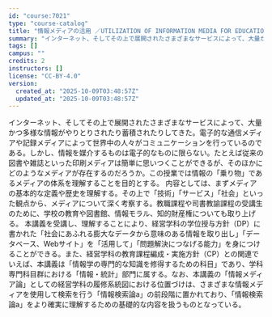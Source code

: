 ```yaml
---
id: "course:7021"
type: "course-catalog"
title: "情報メディアの活用 ／UTILIZATION OF INFORMATION MEDIA FOR EDUCATION"
summary: "インターネット、そしてその上で展開されたさまざまなサービスによって、大量かつ多様な情報がやりとりされたり蓄積されたりしてきた。電子的な通信メディアや記録メディアによって世界中の人々がコミュニケーションを行っているのである。しかし、情報を媒介…"
tags: []
campus: ""
credits: 2
instructors: []
license: "CC-BY-4.0"
version:
  created_at: "2025-10-09T03:48:57Z"
  updated_at: "2025-10-09T03:48:57Z"
---
```

インターネット、そしてその上で展開されたさまざまなサービスによって、大量かつ多様な情報がやりとりされたり蓄積されたりしてきた。電子的な通信メディアや記録メディアによって世界中の人々がコミュニケーションを行っているのである。しかし、情報を媒介するものは電子的なものに限らない。たとえば従来の図書や雑誌といった印刷メディアは簡単に思いつくことができるが、そのほかにどのようなメディアが存在するのだろうか。この授業では情報の「乗り物」であるメディアの体系を理解することを目的とする。 内容としては、まずメディアの基本的な定義や歴史を理解する。その上で「技術」「サービス」「社会」といった観点から、メディアについて深く考察する。教職課程や司書教諭課程の受講生のために、学校の教育や図書館、情報モラル、知的財産権についても取り上げる。 本講義を受講し、理解することにより、経営学科の学位授与方針（DP）に書かれた「社会にあふれる膨大なデータから意味のある情報を取り出し」「データベース、Webサイト」を「活用して」「問題解決につなげる能力」を身につけることができる。また、経営学科の教育課程編成・実施方針（CP）との関連でいえば、本講義は「情報学の専門的な知識を修得するための科目」であり、学科専門科目群における「情報・統計」部門に属する。なお、本講義の「情報メディア論」としての経営学科の履修系統図における位置づけは、さまざまな情報メディアを使用して検索を行う「情報検索論a」の前段階に置かれており、「情報検索論a」をより確実に理解するための基礎的な内容を扱うものとなっている。
